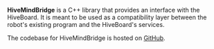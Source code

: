 **HiveMindBridge** is a C++ library that provides an interface with the HiveBoard. It is meant to be used as a compatibility layer between the robot's existing program and the HiveBoard's services.

The codebase for HiveMindBridge is hosted on [GitHub](https://github.com/SwarmUS/HiveMindBridge).